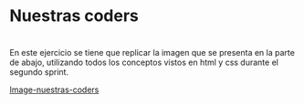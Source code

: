 # **Nuestras coders** <h1>

En este ejercicio se tiene que replicar la imagen que se presenta en la parte de abajo, utilizando todos los conceptos vistos en html y css durante el segundo sprint.

[Image-nuestras-coders](http://subefotos.com/ver/?bd71269c21211d6da6173e115b9c1504o.png)
